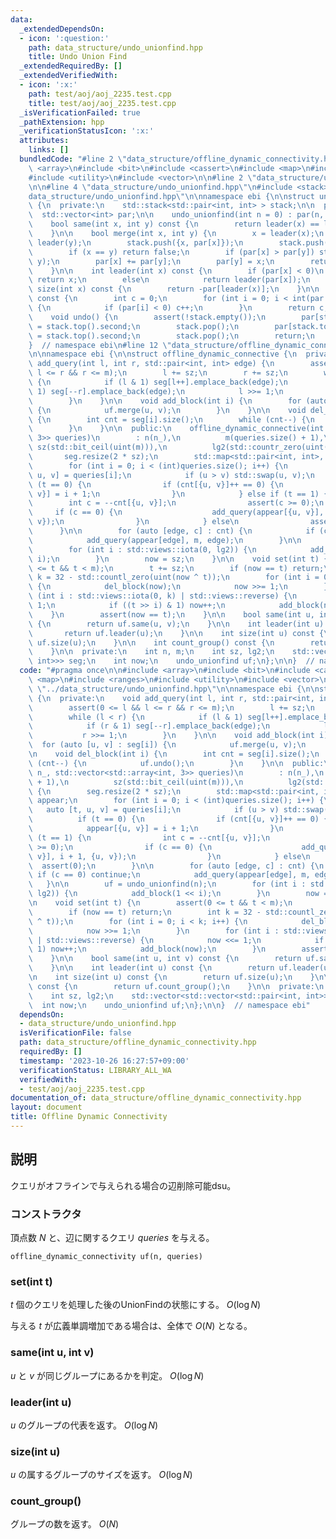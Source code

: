 ```yaml
---
data:
  _extendedDependsOn:
  - icon: ':question:'
    path: data_structure/undo_unionfind.hpp
    title: Undo Union Find
  _extendedRequiredBy: []
  _extendedVerifiedWith:
  - icon: ':x:'
    path: test/aoj/aoj_2235.test.cpp
    title: test/aoj/aoj_2235.test.cpp
  _isVerificationFailed: true
  _pathExtension: hpp
  _verificationStatusIcon: ':x:'
  attributes:
    links: []
  bundledCode: "#line 2 \"data_structure/offline_dynamic_connectivity.hpp\"\n\n#include\
    \ <array>\n#include <bit>\n#include <cassert>\n#include <map>\n#include <ranges>\n\
    #include <utility>\n#include <vector>\n\n#line 2 \"data_structure/undo_unionfind.hpp\"\
    \n\n#line 4 \"data_structure/undo_unionfind.hpp\"\n#include <stack>\n#line 6 \"\
    data_structure/undo_unionfind.hpp\"\n\nnamespace ebi {\n\nstruct undo_unionfind\
    \ {\n  private:\n    std::stack<std::pair<int, int> > stack;\n\n  public:\n  \
    \  std::vector<int> par;\n\n    undo_unionfind(int n = 0) : par(n, -1) {}\n\n\
    \    bool same(int x, int y) const {\n        return leader(x) == leader(y);\n\
    \    }\n\n    bool merge(int x, int y) {\n        x = leader(x);\n        y =\
    \ leader(y);\n        stack.push({x, par[x]});\n        stack.push({y, par[y]});\n\
    \        if (x == y) return false;\n        if (par[x] > par[y]) std::swap(x,\
    \ y);\n        par[x] += par[y];\n        par[y] = x;\n        return true;\n\
    \    }\n\n    int leader(int x) const {\n        if (par[x] < 0)\n           \
    \ return x;\n        else\n            return leader(par[x]);\n    }\n\n    int\
    \ size(int x) const {\n        return -par[leader(x)];\n    }\n\n    int count_group()\
    \ const {\n        int c = 0;\n        for (int i = 0; i < int(par.size()); i++)\
    \ {\n            if (par[i] < 0) c++;\n        }\n        return c;\n    }\n\n\
    \    void undo() {\n        assert(!stack.empty());\n        par[stack.top().first]\
    \ = stack.top().second;\n        stack.pop();\n        par[stack.top().first]\
    \ = stack.top().second;\n        stack.pop();\n        return;\n    }\n};\n\n\
    }  // namespace ebi\n#line 12 \"data_structure/offline_dynamic_connectivity.hpp\"\
    \n\nnamespace ebi {\n\nstruct offline_dynamic_connective {\n  private:\n    void\
    \ add_query(int l, int r, std::pair<int, int> edge) {\n        assert(0 <= l &&\
    \ l <= r && r <= m);\n        l += sz;\n        r += sz;\n        while (l < r)\
    \ {\n            if (l & 1) seg[l++].emplace_back(edge);\n            if (r &\
    \ 1) seg[--r].emplace_back(edge);\n            l >>= 1;\n            r >>= 1;\n\
    \        }\n    }\n\n    void add_block(int i) {\n        for (auto [u, v] : seg[i])\
    \ {\n            uf.merge(u, v);\n        }\n    }\n\n    void del_block(int i)\
    \ {\n        int cnt = seg[i].size();\n        while (cnt--) {\n            uf.undo();\n\
    \        }\n    }\n\n  public:\n    offline_dynamic_connective(int n_, std::vector<std::array<int,\
    \ 3>> queries)\n        : n(n_),\n          m(queries.size() + 1),\n         \
    \ sz(std::bit_ceil(uint(m))),\n          lg2(std::countr_zero(uint(sz))) {\n \
    \       seg.resize(2 * sz);\n        std::map<std::pair<int, int>, int> cnt, appear;\n\
    \        for (int i = 0; i < (int)queries.size(); i++) {\n            auto [t,\
    \ u, v] = queries[i];\n            if (u > v) std::swap(u, v);\n            if\
    \ (t == 0) {\n                if (cnt[{u, v}]++ == 0) {\n                    appear[{u,\
    \ v}] = i + 1;\n                }\n            } else if (t == 1) {\n        \
    \        int c = --cnt[{u, v}];\n                assert(c >= 0);\n           \
    \     if (c == 0) {\n                    add_query(appear[{u, v}], i + 1, {u,\
    \ v});\n                }\n            } else\n                assert(0);\n  \
    \      }\n\n        for (auto [edge, c] : cnt) {\n            if (c == 0) continue;\n\
    \            add_query(appear[edge], m, edge);\n        }\n\n        uf = undo_unionfind(n);\n\
    \        for (int i : std::views::iota(0, lg2)) {\n            add_block(1 <<\
    \ i);\n        }\n        now = sz;\n    }\n\n    void set(int t) {\n        assert(0\
    \ <= t && t < m);\n        t += sz;\n        if (now == t) return;\n        int\
    \ k = 32 - std::countl_zero(uint(now ^ t));\n        for (int i = 0; i < k; i++)\
    \ {\n            del_block(now);\n            now >>= 1;\n        }\n        for\
    \ (int i : std::views::iota(0, k) | std::views::reverse) {\n            now <<=\
    \ 1;\n            if ((t >> i) & 1) now++;\n            add_block(now);\n    \
    \    }\n        assert(now == t);\n    }\n\n    bool same(int u, int v) const\
    \ {\n        return uf.same(u, v);\n    }\n\n    int leader(int u) const {\n \
    \       return uf.leader(u);\n    }\n\n    int size(int u) const {\n        return\
    \ uf.size(u);\n    }\n\n    int count_group() const {\n        return uf.count_group();\n\
    \    }\n\n  private:\n    int n, m;\n    int sz, lg2;\n    std::vector<std::vector<std::pair<int,\
    \ int>>> seg;\n    int now;\n    undo_unionfind uf;\n};\n\n}  // namespace ebi\n"
  code: "#pragma once\n\n#include <array>\n#include <bit>\n#include <cassert>\n#include\
    \ <map>\n#include <ranges>\n#include <utility>\n#include <vector>\n\n#include\
    \ \"../data_structure/undo_unionfind.hpp\"\n\nnamespace ebi {\n\nstruct offline_dynamic_connective\
    \ {\n  private:\n    void add_query(int l, int r, std::pair<int, int> edge) {\n\
    \        assert(0 <= l && l <= r && r <= m);\n        l += sz;\n        r += sz;\n\
    \        while (l < r) {\n            if (l & 1) seg[l++].emplace_back(edge);\n\
    \            if (r & 1) seg[--r].emplace_back(edge);\n            l >>= 1;\n \
    \           r >>= 1;\n        }\n    }\n\n    void add_block(int i) {\n      \
    \  for (auto [u, v] : seg[i]) {\n            uf.merge(u, v);\n        }\n    }\n\
    \n    void del_block(int i) {\n        int cnt = seg[i].size();\n        while\
    \ (cnt--) {\n            uf.undo();\n        }\n    }\n\n  public:\n    offline_dynamic_connective(int\
    \ n_, std::vector<std::array<int, 3>> queries)\n        : n(n_),\n          m(queries.size()\
    \ + 1),\n          sz(std::bit_ceil(uint(m))),\n          lg2(std::countr_zero(uint(sz)))\
    \ {\n        seg.resize(2 * sz);\n        std::map<std::pair<int, int>, int> cnt,\
    \ appear;\n        for (int i = 0; i < (int)queries.size(); i++) {\n         \
    \   auto [t, u, v] = queries[i];\n            if (u > v) std::swap(u, v);\n  \
    \          if (t == 0) {\n                if (cnt[{u, v}]++ == 0) {\n        \
    \            appear[{u, v}] = i + 1;\n                }\n            } else if\
    \ (t == 1) {\n                int c = --cnt[{u, v}];\n                assert(c\
    \ >= 0);\n                if (c == 0) {\n                    add_query(appear[{u,\
    \ v}], i + 1, {u, v});\n                }\n            } else\n              \
    \  assert(0);\n        }\n\n        for (auto [edge, c] : cnt) {\n           \
    \ if (c == 0) continue;\n            add_query(appear[edge], m, edge);\n     \
    \   }\n\n        uf = undo_unionfind(n);\n        for (int i : std::views::iota(0,\
    \ lg2)) {\n            add_block(1 << i);\n        }\n        now = sz;\n    }\n\
    \n    void set(int t) {\n        assert(0 <= t && t < m);\n        t += sz;\n\
    \        if (now == t) return;\n        int k = 32 - std::countl_zero(uint(now\
    \ ^ t));\n        for (int i = 0; i < k; i++) {\n            del_block(now);\n\
    \            now >>= 1;\n        }\n        for (int i : std::views::iota(0, k)\
    \ | std::views::reverse) {\n            now <<= 1;\n            if ((t >> i) &\
    \ 1) now++;\n            add_block(now);\n        }\n        assert(now == t);\n\
    \    }\n\n    bool same(int u, int v) const {\n        return uf.same(u, v);\n\
    \    }\n\n    int leader(int u) const {\n        return uf.leader(u);\n    }\n\
    \n    int size(int u) const {\n        return uf.size(u);\n    }\n\n    int count_group()\
    \ const {\n        return uf.count_group();\n    }\n\n  private:\n    int n, m;\n\
    \    int sz, lg2;\n    std::vector<std::vector<std::pair<int, int>>> seg;\n  \
    \  int now;\n    undo_unionfind uf;\n};\n\n}  // namespace ebi"
  dependsOn:
  - data_structure/undo_unionfind.hpp
  isVerificationFile: false
  path: data_structure/offline_dynamic_connectivity.hpp
  requiredBy: []
  timestamp: '2023-10-26 16:27:57+09:00'
  verificationStatus: LIBRARY_ALL_WA
  verifiedWith:
  - test/aoj/aoj_2235.test.cpp
documentation_of: data_structure/offline_dynamic_connectivity.hpp
layout: document
title: Offline Dynamic Connectivity
---
```


## 説明

クエリがオフラインで与えられる場合の辺削除可能dsu。

### コンストラクタ

頂点数 $N$ と、辺に関するクエリ $queries$ を与える。

```
offline_dynamic_connectivity uf(n, queries)
```

### set(int t)

$t$ 個のクエリを処理した後のUnionFindの状態にする。 $O(\log N)$

与える $t$ が広義単調増加である場合は、全体で $O(N)$ となる。

### same(int u, int v)

$u$ と $v$ が同じグループにあるかを判定。 $O(\log N)$

### leader(int u)

$u$ のグループの代表を返す。 $O(\log N)$

### size(int u)

$u$ の属するグループのサイズを返す。 $O(\log N)$

### count_group()

グループの数を返す。 $O(N)$